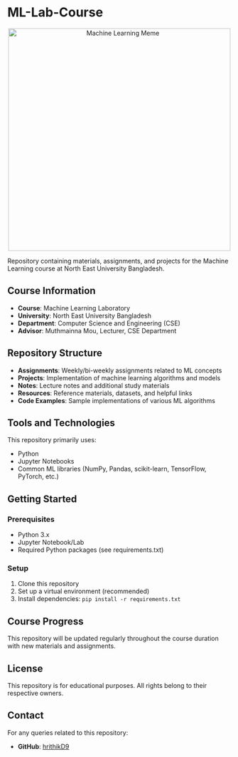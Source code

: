# ML-Lab-Course

<div align="center">
  <img src="https://media1.giphy.com/media/v1.Y2lkPTc5MGI3NjExNWptNDd0eHo5cDZ0enNpZmRuMDRjYTAza3lvZ2hpdzFlNHZjeHV5ZCZlcD12MV9pbnRlcm5hbF9naWZfYnlfaWQmY3Q9Zw/1lvotGQwhzi6O0gQtV/giphy.gif" alt="Machine Learning Meme" width="500"/>
</div>

Repository containing materials, assignments, and projects for the Machine Learning course at North East University Bangladesh.

## Course Information

- **Course**: Machine Learning Laboratory
- **University**: North East University Bangladesh
- **Department**: Computer Science and Engineering (CSE)
- **Advisor**: Muthmainna Mou, Lecturer, CSE Department

## Repository Structure

- **Assignments**: Weekly/bi-weekly assignments related to ML concepts
- **Projects**: Implementation of machine learning algorithms and models
- **Notes**: Lecture notes and additional study materials
- **Resources**: Reference materials, datasets, and helpful links
- **Code Examples**: Sample implementations of various ML algorithms

## Tools and Technologies

This repository primarily uses:
- Python
- Jupyter Notebooks
- Common ML libraries (NumPy, Pandas, scikit-learn, TensorFlow, PyTorch, etc.)

## Getting Started

### Prerequisites
- Python 3.x
- Jupyter Notebook/Lab
- Required Python packages (see requirements.txt)

### Setup
1. Clone this repository
2. Set up a virtual environment (recommended)
3. Install dependencies: `pip install -r requirements.txt`

## Course Progress

This repository will be updated regularly throughout the course duration with new materials and assignments.

## License

This repository is for educational purposes. All rights belong to their respective owners.

## Contact

For any queries related to this repository:
- **GitHub**: [hrithikD9](https://github.com/hrithikD9)
